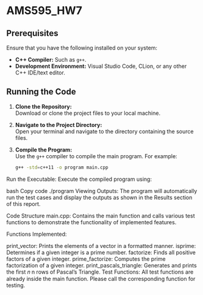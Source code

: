 # AMS595_HW7

## Prerequisites

Ensure that you have the following installed on your system:

- **C++ Compiler:** Such as `g++`.
- **Development Environment:** Visual Studio Code, CLion, or any other C++ IDE/text editor.

## Running the Code

1. **Clone the Repository:**  
   Download or clone the project files to your local machine.

2. **Navigate to the Project Directory:**  
   Open your terminal and navigate to the directory containing the source files.

3. **Compile the Program:**  
   Use the `g++` compiler to compile the main program. For example:
   ```bash
   g++ -std=c++11 -o program main.cpp
Run the Executable:
Execute the compiled program using:

bash
Copy code
./program
Viewing Outputs:
The program will automatically run the test cases and display the outputs as shown in the Results section of this report.

Code Structure
main.cpp:
Contains the main function and calls various test functions to demonstrate the functionality of implemented features.

Functions Implemented:

print_vector: Prints the elements of a vector in a formatted manner.
isprime: Determines if a given integer is a prime number.
factorize: Finds all positive factors of a given integer.
prime_factorize: Computes the prime factorization of a given integer.
print_pascals_triangle: Generates and prints the first 
𝑛
n rows of Pascal’s Triangle.
Test Functions:
All test functions are already inside the main function. Please call the corresponding function for testing.
